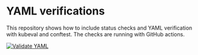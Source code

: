 # YAML verifications

This repository shows how to include status checks and YAML verification with kubeval and conftest. The checks are running with GitHub actions.

[![Validate YAML](https://github.com/fredrkl/yamlverificationgithubaction/actions/workflows/validateYAML.yaml/badge.svg)](https://github.com/fredrkl/yamlverificationgithubaction/actions/workflows/validateYAML.yaml)
